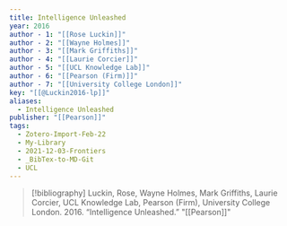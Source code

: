 ```yaml
---
title: Intelligence Unleashed
year: 2016
author - 1: "[[Rose Luckin]]"
author - 2: "[[Wayne Holmes]]"
author - 3: "[[Mark Griffiths]]"
author - 4: "[[Laurie Corcier]]"
author - 5: "[[UCL Knowledge Lab]]"
author - 6: "[[Pearson (Firm)]]"
author - 7: "[[University College London]]"
key: "[[@Luckin2016-lp]]"
aliases:
  - Intelligence Unleashed
publisher: "[[Pearson]]"
tags:
  - Zotero-Import-Feb-22
  - My-Library
  - 2021-12-03-Frontiers
  - _BibTex-to-MD-Git
  - UCL
---
```


> [!bibliography]
> Luckin, Rose, Wayne Holmes, Mark Griffiths, Laurie Corcier, UCL Knowledge Lab, Pearson (Firm), University College London. 2016. “Intelligence Unleashed.” "[[Pearson]]"
